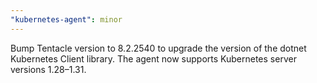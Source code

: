 ```yaml
---
"kubernetes-agent": minor
---
```


Bump Tentacle version to 8.2.2540 to upgrade the version of the dotnet Kubernetes Client library. The agent now supports Kubernetes server versions 1.28–1.31.
